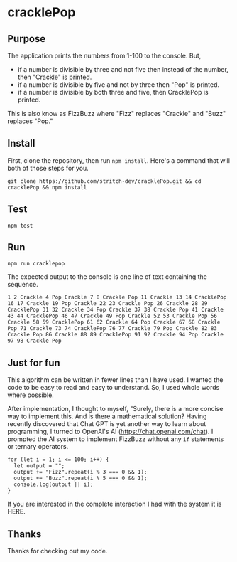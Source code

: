 # cracklePop

## Purpose
The application prints the numbers from 1-100 to the console.
But, 
 * if a number is divisible by three and not five then instead of the number, then
"Crackle" is printed.
 * if a number is divisible by five and not by three then "Pop" is printed.
 * if a number is divisible by both three and five, then CracklePop is printed.

 This is also know as FizzBuzz where "Fizz" replaces "Crackle" and "Buzz" replaces "Pop."


 ## Install
 First, clone the repository, then run `npm install`. Here's a command that will both of those steps for you.
 ```
 git clone https://github.com/stritch-dev/cracklePop.git && cd cracklePop && npm install

 ```

 ## Test
 ```
 npm test
 ```

 ## Run
 ```
 npm run cracklepop
 ```
 The expected output to the console is one line of text containing the sequence.

```
1 2 Crackle 4 Pop Crackle 7 8 Crackle Pop 11 Crackle 13 14 CracklePop 16 17 Crackle 19 Pop Crackle 22 23 Crackle Pop 26 Crackle 28 29 CracklePop 31 32 Crackle 34 Pop Crackle 37 38 Crackle Pop 41 Crackle 43 44 CracklePop 46 47 Crackle 49 Pop Crackle 52 53 Crackle Pop 56 Crackle 58 59 CracklePop 61 62 Crackle 64 Pop Crackle 67 68 Crackle Pop 71 Crackle 73 74 CracklePop 76 77 Crackle 79 Pop Crackle 82 83 Crackle Pop 86 Crackle 88 89 CracklePop 91 92 Crackle 94 Pop Crackle 97 98 Crackle Pop
```

  

## Just for fun
This algorithm can be written in fewer lines than I have used. I wanted the code to be easy to read and easy to understand. So, I used whole words where possible.

After implementation, I thought to myself, "Surely, there is a more concise way to implement this. And is there a mathematical solution?  Having recently discovered that Chat GPT is yet another way to learn about programming, I turned to OpenAI's AI (https://chat.openai.com/chat). I prompted the AI system to implement FizzBuzz without any `if` statements or ternary operators. 

```
for (let i = 1; i <= 100; i++) {
  let output = "";
  output += "Fizz".repeat(i % 3 === 0 && 1);
  output += "Buzz".repeat(i % 5 === 0 && 1);
  console.log(output || i);
}
```

If you are interested in the complete interaction I had with the system it is HERE.


## Thanks
Thanks for checking out my code.
